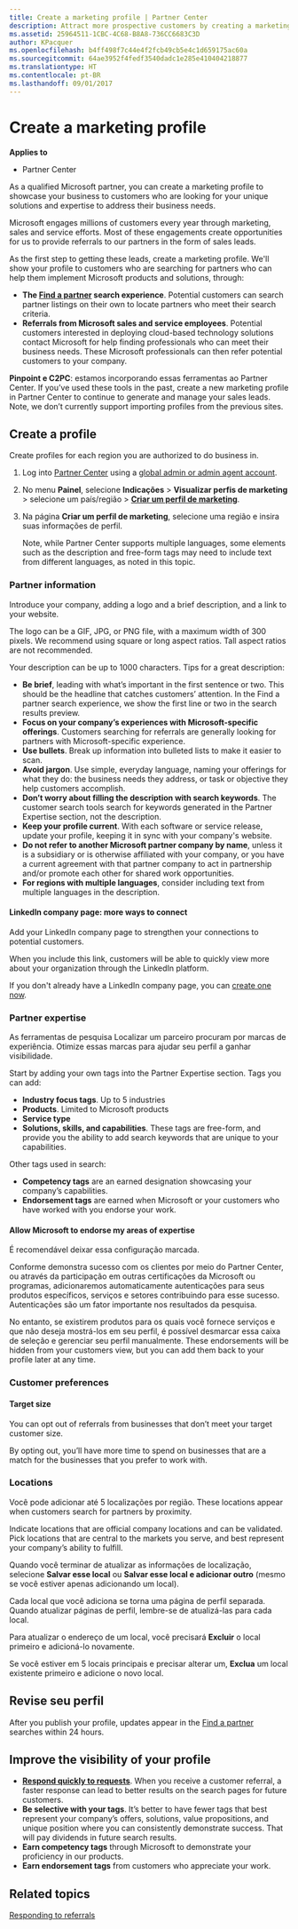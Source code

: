 ```yaml
---
title: Create a marketing profile | Partner Center
description: Attract more prospective customers by creating a marketing profile in Partner Center.
ms.assetid: 25964511-1CBC-4C68-B8A8-736CC6683C3D
author: KPacquer
ms.openlocfilehash: b4ff498f7c44e4f2fcb49cb5e4c1d659175ac60a
ms.sourcegitcommit: 64ae3952f4fedf3540dadc1e285e410404218877
ms.translationtype: HT
ms.contentlocale: pt-BR
ms.lasthandoff: 09/01/2017
---
```

<!--
FWLink1: https://go.microsoft.com/fwlink/?linkid=838397: Top of page
FWLink2: https://go.microsoft.com/fwlink/?linkid=848635: Top of page (duplicate)
FWLink3: https://go.microsoft.com/fwlink/?linkid=847631: #allow_us_to_endorse_areas_of_expertise
FWLink4: https://go.microsoft.com/fwlink/?linkid=848063: #customer-preferences
FWLink5: https://go.microsoft.com/fwlink/?linkid=848064: #_locations
 -->


# <a name="create-a-marketing-profile"></a>Create a marketing profile

**Applies to**

-  Partner Center

As a qualified Microsoft partner, you can create a marketing profile to showcase your business to customers who are looking for your unique solutions and expertise to address their business needs.

Microsoft engages millions of customers every year through marketing, sales and service efforts. Most of these engagements create opportunities for us to provide referrals to our partners in the form of sales leads. 

As the first step to getting these leads, create a marketing profile. We'll show your profile to customers who are searching for partners who can help them implement Microsoft products and solutions, through:

*  **The [Find a partner](https://partnercenter.microsoft.com/pcv/search) search experience**. Potential customers can search partner listings on their own to locate partners who meet their search criteria. 
*  **Referrals from Microsoft sales and service employees**. Potential customers interested in deploying cloud-based technology solutions contact Microsoft for help finding professionals who can meet their business needs. These Microsoft professionals can then refer potential customers to your company.

**Pinpoint e C2PC**: estamos incorporando essas ferramentas ao Partner Center. If you’ve used these tools in the past, create a new marketing profile in Partner Center to continue to generate and manage your sales leads. Note, we don’t currently support importing profiles from the previous sites. 

## <a name="create-a-profile"></a>Create a profile

Create profiles for each region you are authorized to do business in. 

1.  Log into [Partner Center](http://go.microsoft.com/fwlink/p/?LinkId=808956) using a [global admin or admin agent account](create-user-accounts-and-set-permissions.md).

2.  No menu **Painel**, selecione **Indicações** &gt; **Visualizar perfis de marketing** &gt; selecione um país/região > **[Criar um perfil de marketing](https://partnercenter.microsoft.com/pcv/publishing)**.

3.  Na página **Criar um perfil de marketing**, selecione uma região e insira suas informações de perfil.
    
    Note, while Partner Center supports multiple languages, some elements such as the description and free-form tags may need to include text from different languages, as noted in this topic.

### <a href="" id="partner_info"></a>Partner information

Introduce your company, adding a logo and a brief description, and a link to your website. 

The logo can be a GIF, JPG, or PNG file, with a maximum width of 300 pixels. We recommend using square or long aspect ratios. Tall aspect ratios are not recommended.

Your description can be up to 1000 characters. Tips for a great description: 

*  **Be brief**, leading with what’s important in the first sentence or two. This should be the headline that catches customers’ attention. In the Find a partner search experience, we show the first line or two in the search results preview.
*  **Focus on your company’s experiences with Microsoft-specific offerings**. Customers searching for referrals are generally looking for partners with Microsoft-specific experience.
*  **Use bullets**. Break up information into bulleted lists to make it easier to scan.
*  **Avoid jargon**. Use simple, everyday language, naming your offerings for what they do: the business needs they address, or task or objective they help customers accomplish.
*  **Don’t worry about filling the description with search keywords**. The customer search tools search for keywords generated in the Partner Expertise section, not the description.
*  **Keep your profile current**. With each software or service release, update your profile, keeping it in sync with your company's website.
*  **Do not refer to another Microsoft partner company by name**, unless it is a subsidiary or is otherwise affiliated with your company, or you have a current agreement with that partner company to act in partnership and/or promote each other for shared work opportunities.
*  **For regions with multiple languages**, consider including text from multiple languages in the description.

#### <a href="" id="linkedin"></a> LinkedIn company page: more ways to connect

Add your LinkedIn company page to strengthen your connections to potential customers. 

When you include this link, customers will be able to quickly view more about your organization through the LinkedIn platform.

If you don't already have a LinkedIn company page, you can [create one now](https://www.linkedin.com/company-beta/setup/new/).

### <a name="partner-expertise"></a>Partner expertise

As ferramentas de pesquisa Localizar um parceiro procuram por marcas de experiência. Otimize essas marcas para ajudar seu perfil a ganhar visibilidade.

Start by adding your own tags into the Partner Expertise section. Tags you can add: 

*  **Industry focus tags**. Up to 5 industries
*  **Products**. Limited to Microsoft products
*  **Service type** 
*  **Solutions, skills, and capabilities**. These tags are free-form, and provide you the ability to add search keywords that are unique to your capabilities.

Other tags used in search:
*  **Competency tags** are an earned designation showcasing your company’s capabilities.
*  **Endorsement tags** are earned when Microsoft or your customers who have worked with you endorse your work.

#### <a href="" id="#allow_us_to_endorse_areas_of_expertise"></a>Allow Microsoft to endorse my areas of expertise

É recomendável deixar essa configuração marcada. 

Conforme demonstra sucesso com os clientes por meio do Partner Center, ou através da participação em outras certificações da Microsoft ou programas, adicionaremos automaticamente autenticações para seus produtos específicos, serviços e setores contribuindo para esse sucesso. Autenticações são um fator importante nos resultados da pesquisa.

No entanto, se existirem produtos para os quais você fornece serviços e que não deseja mostrá-los em seu perfil, é possível desmarcar essa caixa de seleção e gerenciar seu perfil manualmente. These endorsements will be hidden from your customers view, but you can add them back to your profile later at any time.

### <a name="customer-preferences"></a>Customer preferences

#### <a href="" id="#target_size"></a>Target size

You can opt out of referrals from businesses that don’t meet your target customer size.

By opting out, you’ll have more time to spend on businesses that are a match for the businesses that you prefer to work with.

### <a href="" id="#locations"></a> Locations

Você pode adicionar até 5 localizações por região. These locations appear when customers search for partners by proximity. 

Indicate locations that are official company locations and can be validated. Pick locations that are central to the markets you serve, and best represent your company’s ability to fulfill.

Quando você terminar de atualizar as informações de localização, selecione **Salvar esse local** ou **Salvar esse local e adicionar outro** (mesmo se você estiver apenas adicionando um local).

Cada local que você adiciona se torna uma página de perfil separada. Quando atualizar páginas de perfil, lembre-se de atualizá-las para cada local.

Para atualizar o endereço de um local, você precisará **Excluir** o local primeiro e adicioná-lo novamente.

Se você estiver em 5 locais principais e precisar alterar um, **Exclua** um local existente primeiro e adicione o novo local.

## <a name="review-your-profile"></a>Revise seu perfil

After you publish your profile, updates appear in the [Find a partner](https://partnercenter.microsoft.com/pcv/search) searches within 24 hours. 

## <a name="improve-the-visibility-of-your-profile"></a>Improve the visibility of your profile 

*  **[Respond quickly to requests](responding-to-referrals.md)**. When you receive a customer referral, a faster response can lead to better results on the search pages for future customers.
*  **Be selective with your tags**.  It’s better to have fewer tags that best represent your company’s offers, solutions, value propositions, and unique position where you can consistently demonstrate success.  That will pay dividends in future search results.
*  **Earn competency tags** through Microsoft to demonstrate your proficiency in our products.
*  **Earn endorsement tags** from customers who appreciate your work.

## <a name="related-topics"></a>Related topics
[Responding to referrals](responding-to-referrals.md)